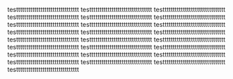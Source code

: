 testtttttttttttttttttttttttttttttt
testtttttttttttttttttttttttttttttt
testtttttttttttttttttttttttttttttt
testtttttttttttttttttttttttttttttt
testtttttttttttttttttttttttttttttt
testtttttttttttttttttttttttttttttt
testtttttttttttttttttttttttttttttt
testtttttttttttttttttttttttttttttt
testtttttttttttttttttttttttttttttt
testtttttttttttttttttttttttttttttt
testtttttttttttttttttttttttttttttt
testtttttttttttttttttttttttttttttt
testtttttttttttttttttttttttttttttt
testtttttttttttttttttttttttttttttt
testtttttttttttttttttttttttttttttt
testtttttttttttttttttttttttttttttt
testtttttttttttttttttttttttttttttt
testtttttttttttttttttttttttttttttt
testtttttttttttttttttttttttttttttt
testtttttttttttttttttttttttttttttt
testtttttttttttttttttttttttttttttt
testtttttttttttttttttttttttttttttt
testtttttttttttttttttttttttttttttt
testtttttttttttttttttttttttttttttt
testtttttttttttttttttttttttttttttt
